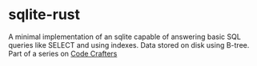 # sqlite-rust
A minimal implementation of an sqlite  capable of answering basic SQL queries like SELECT and using
indexes. Data stored on disk using B-tree. Part of a series on [Code Crafters](https://codecrafters.io)
